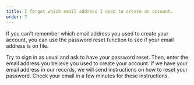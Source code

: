 ```yaml
---
title: I forgot which email address I used to create an account.
order: 7
---
```


If you can't remember which email address you used to create your account, you can use the password reset function to see if your email address is on file.

Try to sign in as usual and ask to have your password reset. Then, enter the email address you believe you used to create your account. If we have your email address in our records, we will send instructions on how to reset your password. Check your email in a few minutes for these instructions.
